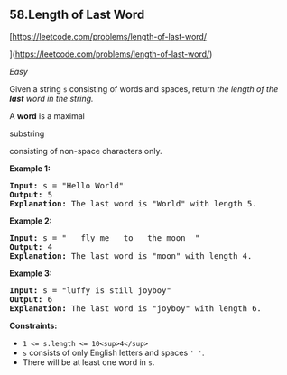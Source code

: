 ## 58.Length of Last Word

[https://leetcode.com/problems/length-of-last-word/

](https://leetcode.com/problems/length-of-last-word/)

*Easy*

Given a string `s` consisting of words and spaces, return *the length of the **last** word in the string.*

A **word** is a maximal

substring

consisting of non-space characters only.

**Example 1:**

<pre><strong>Input:</strong> s = "Hello World"
<strong>Output:</strong> 5
<strong>Explanation:</strong> The last word is "World" with length 5.
</pre>

**Example 2:**

<pre><strong>Input:</strong> s = "   fly me   to   the moon  "
<strong>Output:</strong> 4
<strong>Explanation:</strong> The last word is "moon" with length 4.
</pre>

**Example 3:**

<pre><strong>Input:</strong> s = "luffy is still joyboy"
<strong>Output:</strong> 6
<strong>Explanation:</strong> The last word is "joyboy" with length 6.
</pre>

**Constraints:**

* `1 <= s.length <= 10<sup>4</sup>`
* `s` consists of only English letters and spaces `' '`.
* There will be at least one word in `s`.
